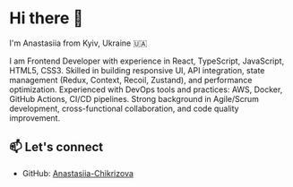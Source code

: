 # Hi there 👋

I'm Anastasiia from Kyiv, Ukraine 🇺🇦

I am Frontend Developer with experience in React, TypeScript, JavaScript, HTML5, CSS3. Skilled in building
responsive UI, API integration, state management (Redux, Context, Recoil, Zustand), and performance optimization.
Experienced with DevOps tools and practices: AWS, Docker, GitHub Actions, CI/CD pipelines. Strong background in
Agile/Scrum development, cross-functional collaboration, and code quality improvement.


## 📫 Let's connect

- GitHub: [Anastasiia-Chikrizova](https://github.com/Anastasiia-Chikrizova)
